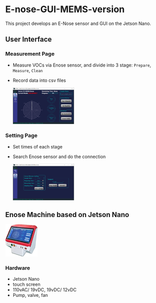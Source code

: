 # E-nose-GUI-MEMS-version
This project develops an E-Nose sensor and GUI on the Jetson Nano.

## User Interface
### Measurement Page
  - Measure VOCs via Enose sensor, and divide into 3 stage: `Prepare`, `Measure`, `Clean`
  - Record data into csv files
    
    <img src="./media/Measure_page.PNG" width="40%">

### Setting Page
  - Set times of each stage
  - Search Enose sensor and do the connection
    
    <img src="./media/setting_page.PNG" width="40%">

## Enose Machine based on Jetson Nano
  <img src="./media/enose.png" width="20%">

### Hardware
  - Jetson Nano
  - touch screen
  - 110vAC/ 19vDC, 19vDC/ 12vDC
  - Pump, valve, fan

